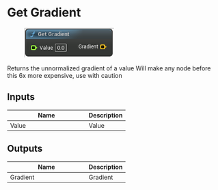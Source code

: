 # Get Gradient

<div align="left" data-full-width="false">

<figure><img src="../../../api/Gradient/Get_Gradient.png" alt=""><figcaption></figcaption></figure>

</div>

Returns the unnormalized gradient of a value Will make any node before this 6x more expensive, use with caution

## Inputs

<table><thead><tr><th width="170">Name</th><th>Description</th></tr></thead><tbody><tr><td>Value</td><td>Value</td></tr></tbody></table>

## Outputs

<table><thead><tr><th width="170">Name</th><th>Description</th></tr></thead><tbody><tr><td>Gradient</td><td>Gradient</td></tr></tbody></table>
